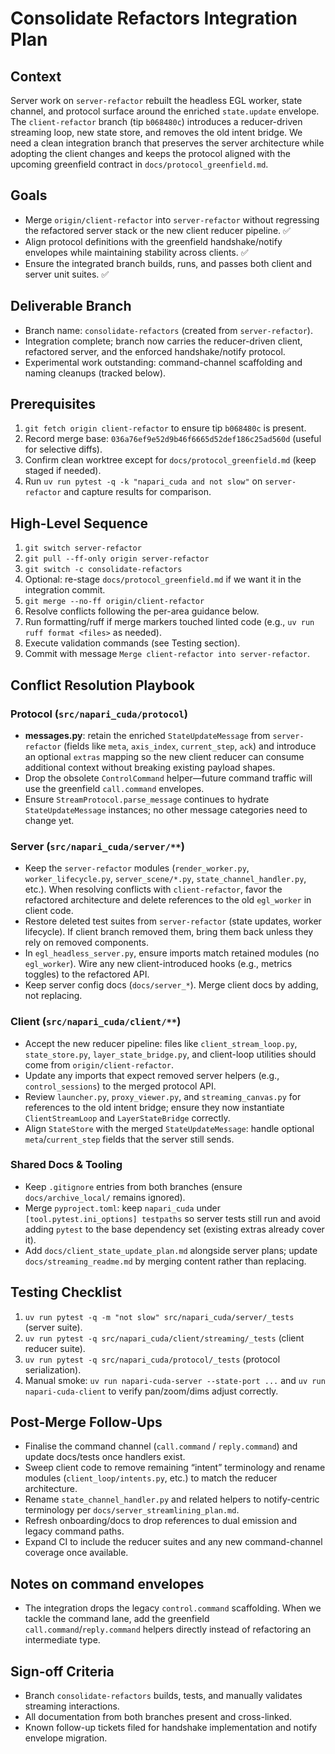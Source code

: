 # Consolidate Refactors Integration Plan

## Context
Server work on `server-refactor` rebuilt the headless EGL worker, state channel, and protocol surface around the enriched `state.update` envelope. The `client-refactor` branch (tip `b068480c`) introduces a reducer-driven streaming loop, new state store, and removes the old intent bridge. We need a clean integration branch that preserves the server architecture while adopting the client changes and keeps the protocol aligned with the upcoming greenfield contract in `docs/protocol_greenfield.md`.

## Goals
- Merge `origin/client-refactor` into `server-refactor` without regressing the refactored server stack or the new client reducer pipeline. ✅
- Align protocol definitions with the greenfield handshake/notify envelopes while maintaining stability across clients. ✅
- Ensure the integrated branch builds, runs, and passes both client and server unit suites. ✅

## Deliverable Branch
- Branch name: `consolidate-refactors` (created from `server-refactor`).
- Integration complete; branch now carries the reducer-driven client, refactored server, and the enforced handshake/notify protocol.
- Experimental work outstanding: command-channel scaffolding and naming cleanups (tracked below).

## Prerequisites
1. `git fetch origin client-refactor` to ensure tip `b068480c` is present.
2. Record merge base: `036a76ef9e52d9b46f6665d52def186c25ad560d` (useful for selective diffs).
3. Confirm clean worktree except for `docs/protocol_greenfield.md` (keep staged if needed).
4. Run `uv run pytest -q -k "napari_cuda and not slow"` on `server-refactor` and capture results for comparison.

## High-Level Sequence
1. `git switch server-refactor`
2. `git pull --ff-only origin server-refactor`
3. `git switch -c consolidate-refactors`
4. Optional: re-stage `docs/protocol_greenfield.md` if we want it in the integration commit.
5. `git merge --no-ff origin/client-refactor`
6. Resolve conflicts following the per-area guidance below.
7. Run formatting/ruff if merge markers touched linted code (e.g., `uv run ruff format <files>` as needed).
8. Execute validation commands (see Testing section).
9. Commit with message `Merge client-refactor into server-refactor`.

## Conflict Resolution Playbook

### Protocol (`src/napari_cuda/protocol`)
- **messages.py**: retain the enriched `StateUpdateMessage` from `server-refactor` (fields like `meta`, `axis_index`, `current_step`, `ack`) and introduce an optional `extras` mapping so the new client reducer can consume additional context without breaking existing payload shapes.
- Drop the obsolete `ControlCommand` helper—future command traffic will use the greenfield `call.command` envelopes.
- Ensure `StreamProtocol.parse_message` continues to hydrate `StateUpdateMessage` instances; no other message categories need to change yet.

### Server (`src/napari_cuda/server/**`)
- Keep the `server-refactor` modules (`render_worker.py`, `worker_lifecycle.py`, `server_scene/*.py`, `state_channel_handler.py`, etc.). When resolving conflicts with `client-refactor`, favor the refactored architecture and delete references to the old `egl_worker` in client code.
- Restore deleted test suites from `server-refactor` (state updates, worker lifecycle). If client branch removed them, bring them back unless they rely on removed components.
- In `egl_headless_server.py`, ensure imports match retained modules (no `egl_worker`). Wire any new client-introduced hooks (e.g., metrics toggles) to the refactored API.
- Keep server config docs (`docs/server_*`). Merge client docs by adding, not replacing.

### Client (`src/napari_cuda/client/**`)
- Accept the new reducer pipeline: files like `client_stream_loop.py`, `state_store.py`, `layer_state_bridge.py`, and client-loop utilities should come from `origin/client-refactor`.
- Update any imports that expect removed server helpers (e.g., `control_sessions`) to the merged protocol API.
- Review `launcher.py`, `proxy_viewer.py`, and `streaming_canvas.py` for references to the old intent bridge; ensure they now instantiate `ClientStreamLoop` and `LayerStateBridge` correctly.
- Align `StateStore` with the merged `StateUpdateMessage`: handle optional `meta`/`current_step` fields that the server still sends.

### Shared Docs & Tooling
- Keep `.gitignore` entries from both branches (ensure `docs/archive_local/` remains ignored).
- Merge `pyproject.toml`: keep `napari_cuda` under `[tool.pytest.ini_options] testpaths` so server tests still run and avoid adding `pytest` to the base dependency set (existing extras already cover it).
- Add `docs/client_state_update_plan.md` alongside server plans; update `docs/streaming_readme.md` by merging content rather than replacing.

## Testing Checklist
1. `uv run pytest -q -m "not slow" src/napari_cuda/server/_tests` (server suite).
2. `uv run pytest -q src/napari_cuda/client/streaming/_tests` (client reducer suite).
3. `uv run pytest -q src/napari_cuda/protocol/_tests` (protocol serialization).
4. Manual smoke: `uv run napari-cuda-server --state-port ...` and `uv run napari-cuda-client` to verify pan/zoom/dims adjust correctly.

## Post-Merge Follow-Ups
- Finalise the command channel (`call.command` / `reply.command`) and update docs/tests once handlers exist.
- Sweep client code to remove remaining “intent” terminology and rename modules (`client_loop/intents.py`, etc.) to match the reducer architecture.
- Rename `state_channel_handler.py` and related helpers to notify-centric terminology per `docs/server_streamlining_plan.md`.
- Refresh onboarding/docs to drop references to dual emission and legacy command paths.
- Expand CI to include the reducer suites and any new command-channel coverage once available.

## Notes on command envelopes
- The integration drops the legacy `control.command` scaffolding. When we tackle the command lane, add the greenfield `call.command`/`reply.command` helpers directly instead of refactoring an intermediate type.

## Sign-off Criteria
- Branch `consolidate-refactors` builds, tests, and manually validates streaming interactions.
- All documentation from both branches present and cross-linked.
- Known follow-up tickets filed for handshake implementation and notify envelope migration.
